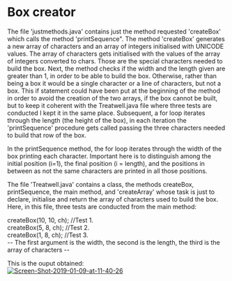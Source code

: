 # Box creator

The file 'justmethods.java' contains just the method requested 'createBox' which calls the method 'printSequence". 
The method 'createBox' generates a new array of characters and an array of integers initialised with UNICODE values. The array of characters gets initialised with the values of the array of integers converted to chars. Those are the special characters needed to build the box. Next, the method checks if the width and the length given are greater than 1, in order to be able to build the box. Otherwise, rather than being a box it would be a single character or a line of characters, but not a box. 
This if statement could have been put at the beginning of the method in order to avoid the creation of the two arrays, if the box cannot be built, but to keep it coherent with the Treatwell.java file where three tests are conducted I kept it in the same place. Subsequent, a for loop iterates through the length (the height of the box), in each iteration the 'printSequence' procedure gets called passing the three characters needed to build that row of the box. 

In the printSequence method, the for loop iterates through the width of the box printing each character. Important here is to distinguish among the initial position (i=1), the final position (i = length), and the positions in between as not the same characters are printed in all those positions.

The file 'Treatwell.java' contains a class, the methods createBox, printSequence, the main method, and 'createArray' whose task is just to declare, initialise and return the array of characters used to build the box. Here, in this file, three tests are conducted from the main method:

createBox(10, 10, ch);  //Test 1.\
createBox(5, 8, ch);    //Test 2.\
createBox(1, 8, ch);    //Test 3.\
-- The first argument is the width, the second is the length, the third is the array of characters --

This is the ouput obtained:\
<a href="https://ibb.co/3mpFFhP"><img src="https://i.ibb.co/F45YY7d/Screen-Shot-2019-01-09-at-11-40-26.png" alt="Screen-Shot-2019-01-09-at-11-40-26" border="0"></a>
